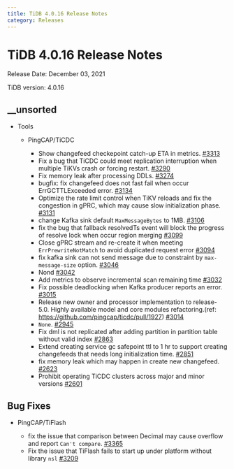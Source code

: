 ```yaml
---
title: TiDB 4.0.16 Release Notes
category: Releases
---
```




# TiDB 4.0.16 Release Notes

Release Date: December 03, 2021

TiDB version: 4.0.16

## __unsorted

+ Tools

    + PingCAP/TiCDC

        - Show changefeed checkepoint catch-up ETA in metrics. [#3313](https://github.com/pingcap/ticdc/pull/3313)
        - Fix a bug that TiCDC could meet replication interruption when multiple TiKVs crash or forcing restart. [#3290](https://github.com/pingcap/ticdc/pull/3290)
        - Fix memory leak after processing DDLs. [#3274](https://github.com/pingcap/ticdc/pull/3274)
        - bugfix: fix changefeed does not fast fail when occur ErrGCTTLExceeded error. [#3134](https://github.com/pingcap/ticdc/pull/3134)
        - Optimize the rate limit control when TiKV reloads and fix the congestion in gPRC, which may cause slow initialization phase. [#3131](https://github.com/pingcap/ticdc/pull/3131)
        - change Kafka sink default `MaxMessageBytes` to 1MB. [#3106](https://github.com/pingcap/ticdc/pull/3106)
        - fix the bug that fallback resolvedTs event  will block the progress of resolve lock when occur region merging [#3099](https://github.com/pingcap/ticdc/pull/3099)
        - Close gPRC stream and re-create it when meeting `ErrPrewriteNotMatch` to avoid duplicated request error [#3094](https://github.com/pingcap/ticdc/pull/3094)
        - fix kafka sink can not send message due to constraint by `max-message-size` option. [#3046](https://github.com/pingcap/ticdc/pull/3046)
        - Nond [#3042](https://github.com/pingcap/ticdc/pull/3042)
        - Add metrics to observe incremental scan remaining time [#3032](https://github.com/pingcap/ticdc/pull/3032)
        - Fix possible deadlocking when Kafka producer reports an error. [#3015](https://github.com/pingcap/ticdc/pull/3015)
        - Release new owner and processor implementation to release-5.0.
Highly available model and core modules refactoring.(ref: https://github.com/pingcap/ticdc/pull/1927) [#3014](https://github.com/pingcap/ticdc/pull/3014)
        - `None`. [#2945](https://github.com/pingcap/ticdc/pull/2945)
        - Fix dml is not replicated after adding partition in partition table without valid index [#2863](https://github.com/pingcap/ticdc/pull/2863)
        - Extend creating service gc safepoint ttl to 1 hr to support creating changefeeds that needs long initialization time. [#2851](https://github.com/pingcap/ticdc/pull/2851)
        - fix memory leak which may happen in create new changefeed. [#2623](https://github.com/pingcap/ticdc/pull/2623)
        - Prohibit operating TiCDC clusters across major and minor versions [#2601](https://github.com/pingcap/ticdc/pull/2601)


## Bug Fixes

+ PingCAP/TiFlash

    - fix the issue that comparison between Decimal may cause overflow and report `Can't compare`. [#3365](https://github.com/pingcap/tics/pull/3365)
    - Fix the issue that TiFlash fails to start up under platform without library `nsl` [#3209](https://github.com/pingcap/tics/pull/3209)


